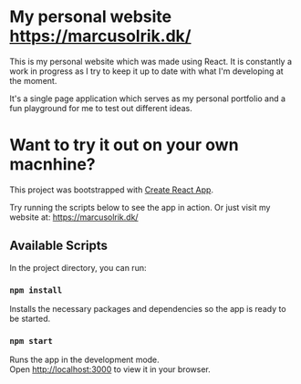# My personal website https://marcusolrik.dk/ 

This is my personal website which was made using React. It is constantly a work in progress as I try to keep it up to date with what I'm developing at the moment. 

It's a single page application which serves as my personal portfolio and a fun playground for me to test out different ideas. 

# Want to try it out on your own macnhine? 

This project was bootstrapped with [Create React App](https://github.com/facebook/create-react-app).

Try running the scripts below to see the app in action. Or just visit my website at: https://marcusolrik.dk/ 

## Available Scripts

In the project directory, you can run:

### `npm install`

Installs the necessary packages and dependencies so the app is ready to be started.

### `npm start`

Runs the app in the development mode.\
Open [http://localhost:3000](http://localhost:3000) to view it in your browser.
